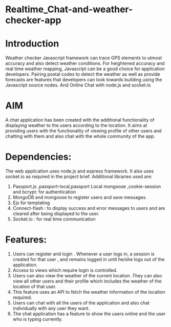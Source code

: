 # Realtime_Chat-and-weather-checker-app

# Introduction

Weather checker
Javascript framework can trace GPS elements to utmost accuracy and also detect weather conditions. For heightened accuracy and real time weather mapping, Javascript can be a good choice for application developers. Pairing postal codes to detect the weather as well as provide forecasts are features that developers can look towards building using the Javascript source nodes. And Online Chat with node.js and socket.io

# AIM 
A chat application has been created with the additional functionality of displaying weather to the users according to the location. It aims at providing users with the functionality of viewing profile of other users and chatting with them and also chat with the whole community of the app.

# Dependencies:
The web application uses node.js and express framework. It  also uses socket.io as required in the project brief. Additional libraries used are:
1. Passport.js ,passport-local,passport Local mongoose ,cookie-session and bcrypt: for authentication
2. MongoDB and mongoose to register users and save messages.
3. Ejs for templating
4. Connect-flash : to display success and error messages to users and are cleared after being displayed to the user.
5. Socket.io : for real time communication

# Features:
1. Users can register and login . Whenever a user logs in, a session is created for that user , and remains logged in until he/she logs out of the application.
2. Access to views which require login  is controlled.
3. Users can also view the weather of the current location .They can also view all other users and their profile which includes the weather of the location of that user.
4. This feature uses an API to fetch the weather information of the location required.
5. Users can chat with all the users of the application and also chat individually with any user they want.
6. The chat application has a feature to show the users online and the user who is typing currently.



